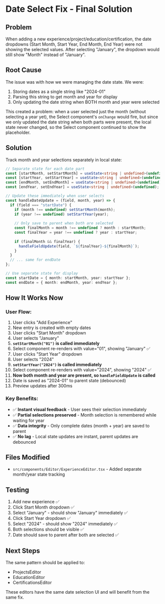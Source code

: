 # Date Select Fix - Final Solution

## Problem
When adding a new experience/project/education/certification, the date dropdowns (Start Month, Start Year, End Month, End Year) were not showing the selected values. After selecting "January", the dropdown would still show "Month" instead of "January".

## Root Cause
The issue was with how we were managing the date state. We were:
1. Storing dates as a single string like "2024-01"
2. Parsing this string to get month and year for display
3. Only updating the date string when BOTH month and year were selected

This created a problem: when a user selected just the month (without selecting a year yet), the Select component's `onChange` would fire, but since we only updated the date string when both parts were present, the local state never changed, so the Select component continued to show the placeholder.

## Solution
Track month and year selections separately in local state:

```typescript
// Separate state for each date part
const [startMonth, setStartMonth] = useState<string | undefined>(undefined);
const [startYear, setStartYear] = useState<string | undefined>(undefined);
const [endMonth, setEndMonth] = useState<string | undefined>(undefined);
const [endYear, setEndYear] = useState<string | undefined>(undefined);

// Update these immediately when user selects
const handleDateUpdate = (field, month, year) => {
  if (field === "startDate") {
    if (month !== undefined) setStartMonth(month);
    if (year !== undefined) setStartYear(year);
    
    // Only save to parent when both are selected
    const finalMonth = month !== undefined ? month : startMonth;
    const finalYear = year !== undefined ? year : startYear;
    
    if (finalMonth && finalYear) {
      handleFieldUpdate(field, `${finalYear}-${finalMonth}`);
    }
  }
  // ... same for endDate
};

// Use separate state for display
const startDate = { month: startMonth, year: startYear };
const endDate = { month: endMonth, year: endYear };
```

## How It Works Now

### User Flow:
1. User clicks "Add Experience"
2. New entry is created with empty dates
3. User clicks "Start Month" dropdown
4. User selects "January"
5. **`setStartMonth("01")` is called immediately**
6. Select component re-renders with value="01", showing "January" ✅
7. User clicks "Start Year" dropdown
8. User selects "2024"
9. **`setStartYear("2024")` is called immediately**
10. Select component re-renders with value="2024", showing "2024" ✅
11. **Now both month and year are present, so `handleFieldUpdate` is called**
12. Date is saved as "2024-01" to parent state (debounced)
13. Preview updates after 300ms

### Key Benefits:
- ✅ **Instant visual feedback** - User sees their selection immediately
- ✅ **Partial selections preserved** - Month selection is remembered while waiting for year
- ✅ **Data integrity** - Only complete dates (month + year) are saved to parent
- ✅ **No lag** - Local state updates are instant, parent updates are debounced

## Files Modified
- `src/components/Editor/ExperienceEditor.tsx` - Added separate month/year state tracking

## Testing
1. Add new experience ✅
2. Click Start Month dropdown ✅
3. Select "January" - should show "January" immediately ✅
4. Click Start Year dropdown ✅
5. Select "2024" - should show "2024" immediately ✅
6. Both selections should be visible ✅
7. Date should save to parent after both are selected ✅

## Next Steps
The same pattern should be applied to:
- ProjectsEditor
- EducationEditor  
- CertificationsEditor

These editors have the same date selection UI and will benefit from the same fix.
